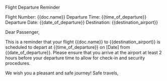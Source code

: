 Flight Departure Reminder

Flight Number: {{doc.name}}
Departure Time: {{time_of_departure}}
Departure Date: {{date_of_departure}}
Destination: {{destination_airport}}

Dear Passenger,

This is a reminder that your flight {{doc.name}} to {{destination_airport}} is scheduled to depart at {{time_of_departure}} on [Date] from {{date_of_departure}}. 
Please ensure that you arrive at the airport at least 2 hours before your departure time to allow for check-in and security procedures.

We wish you a pleasant and safe journey!
Safe travels,
